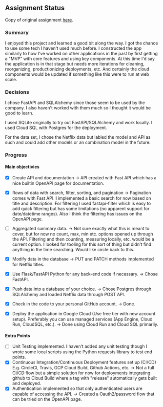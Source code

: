 ## Assignment Status

Copy of original assignment [here](original-assignment.md).

### Summary

I enjoyed this project and learned a good bit along the way.  I got the chance to use some tech I haven't used much before.  I constructed the app similarly to how I've worked on other applications in the past by first getting a "MVP" with core features and using key components.  At this time I'd say the application is in that stage but needs more iterations for cleaning, reorganizing, productionizing deployments, etc.  And certainly the cloud components would be updated if something like this were to run at web scale.

### Decisions

I chose FastAPI and SQLAlchemy since those seem to be used by the company.  I also haven't worked with them much so I thought it would be good to learn.

I used SQLite originally to try out FastAPI/SQLAlchemy and work locally.  I used Cloud SQL with Postgres for the deployment.

For the data set, I chose the Netflix data but labled the model and API as such and could add other models or an combination model in the future.

### Progress 

#### Main objectivies
- [x] Create API and documentation -> API created with Fast API which has a nice builtin OpenAPI page for documentation.

- [x] Rows of data with search, filter, sorting, and pagination -> Pagination comes with Fast API.  I implemented a basic search for now based on title and description.  For filtering I used fastapi-filter which is easy to add quick filtering but has some limitations (no apparent support for date/datetime ranges).  Also I think the filtering has issues on the OpenAPI page.

- [ ] Aggregated summary data.  -> Not sure exactly what this is meant to cover, but for now no count, max, min etc. options opened up through the API.  Filtering and then counting, measuring locally, etc. would be a current option.  I looked for tooling for this sort of thing but didn't find anything in the time searching.  Would like circle back to this.

- [x] Modify data in the database -> PUT and PATCH methods implemented for Netflix titles.

- [x] Use Flask/FastAPI Python for any back-end code if necessary.  -> Chose FastAPI.

- [x] Push data into a database of your choice.  -> Chose Postgres through SQLAlchemy and loaded Netflix data through POST API.

- [x] Check in the code to your personal GitHub account. -> Done.

- [x] Deploy the application in Google Cloud (Use free tier with new account setup).  Preferably you can use managed services (App Engine, Cloud Run, CloudSQL, etc.).  -> Done using Cloud Run and Cloud SQL primarily.

#### Extra Points
- [ ] Unit Testing implemented.  I haven't added any unit testing though I wrote some local scripts using the Python requests library to test end points.
- [x] Continuous Integration/Continuous Deployment features set up (CI/CD) E.g. CircleCI, Travis, GCP Cloud Build, Github Actions, etc. -> Not a full CI/CD flow but a simple solution for now for deployments integrating github to Cloud Build where a tag with "release" automatically gets built and deployed.
- [x] Authentication implemented so that only authenticated users are capable of accessing the API. -> Created a Oauth2/password flow that can be tried on the OpenAPI page.
